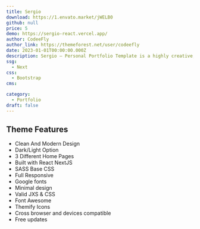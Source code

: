 ```yaml
---
title: Sergio
download: https://1.envato.market/jWELB0
github: null
price: 5
demo: https://sergio-react.vercel.app/
author: CodeeFly
author_link: https://themeforest.net/user/codeefly
date: 2023-01-01T00:00:00.000Z
description: Sergio – Personal Portfolio Template is a highly creative, modern, visually stunning and Bootstrap 4 React NextJS responsive portfolio template
ssg:
  - Next
css:
  - Bootstrap
cms:

category:
  - Portfolio
draft: false
---
```

## Theme Features

- Clean And Modern Design
- Dark/Light Option
- 3 Different Home Pages
- Built with React NextJS
- SASS Base CSS
- Full Responsive
- Google fonts
- Minimal design
- Valid JXS & CSS
- Font Awesome
- Themify Icons
- Cross browser and devices compatible
- Free updates
